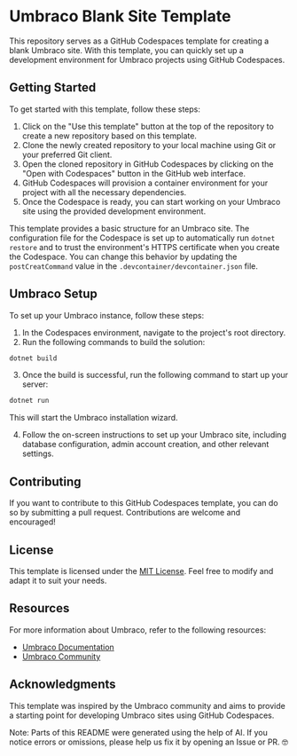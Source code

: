 # Umbraco Blank Site Template

This repository serves as a GitHub Codespaces template for creating a blank Umbraco site. With this template, you can quickly set up a development environment for Umbraco projects using GitHub Codespaces.

## Getting Started

To get started with this template, follow these steps:

1. Click on the "Use this template" button at the top of the repository to create a new repository based on this template.
2. Clone the newly created repository to your local machine using Git or your preferred Git client.
3. Open the cloned repository in GitHub Codespaces by clicking on the "Open with Codespaces" button in the GitHub web interface.
4. GitHub Codespaces will provision a container environment for your project with all the necessary dependencies.
5. Once the Codespace is ready, you can start working on your Umbraco site using the provided development environment.

This template provides a basic structure for an Umbraco site. The configuration file for the Codespace is set up to automatically run `dotnet restore` and to trust the environment's HTTPS certificate when you create the Codespace.  You can change this behavior by updating the `postCreatCommand` value in the `.devcontainer/devcontainer.json` file.

## Umbraco Setup

To set up your Umbraco instance, follow these steps:

1. In the Codespaces environment, navigate to the project's root directory.
2. Run the following commands to build the solution:

```bash
dotnet build
```
3. Once the build is successful, run the following command to start up your server:

```bash
dotnet run
```

This will start the Umbraco installation wizard.

4. Follow the on-screen instructions to set up your Umbraco site, including database configuration, admin account creation, and other relevant settings.

## Contributing

If you want to contribute to this GitHub Codespaces template, you can do so by submitting a pull request. Contributions are welcome and encouraged!

## License

This template is licensed under the [MIT License](LICENSE). Feel free to modify and adapt it to suit your needs.

## Resources

For more information about Umbraco, refer to the following resources:

- [Umbraco Documentation](https://our.umbraco.com/documentation)
- [Umbraco Community](https://our.umbraco.com/community)

## Acknowledgments

This template was inspired by the Umbraco community and aims to provide a starting point for developing Umbraco sites using GitHub Codespaces.

Note: Parts of this README were generated using the help of AI.  If you notice errors or omissions, please help us fix it by opening an Issue or PR. 🤓